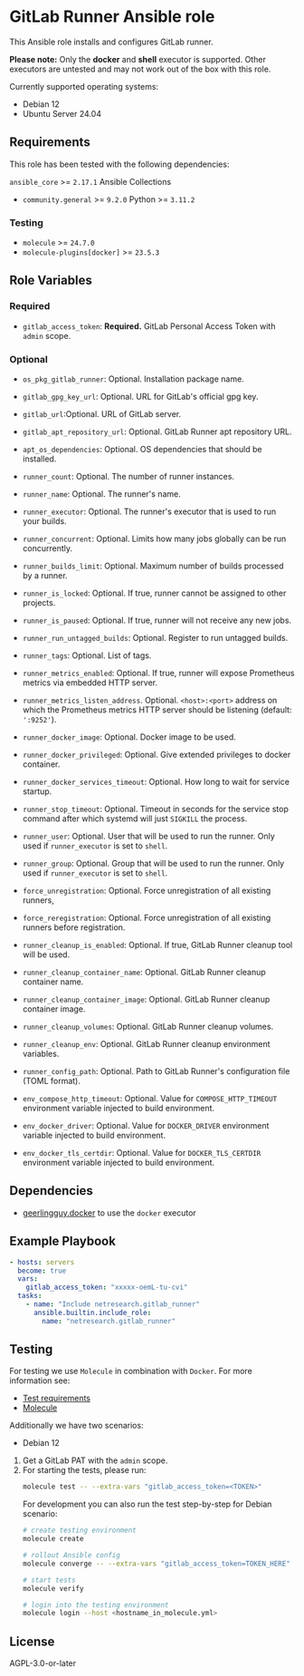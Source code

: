# GitLab Runner Ansible role

This Ansible role installs and configures GitLab runner.

**Please note:** Only the **docker** and **shell** executor is supported. Other executors are
untested and may not work out of the box with this role.

Currently supported operating systems:
- Debian 12
- Ubuntu Server 24.04

## Requirements
This role has been tested with the following dependencies:

`ansible_core` >= `2.17.1`
Ansible Collections
  - `community.general` >= `9.2.0`
Python >= `3.11.2`

### Testing
- `molecule` >= `24.7.0`
- `molecule-plugins[docker]` >= `23.5.3`

## Role Variables
### Required
- `gitlab_access_token`: **Required.** GitLab Personal Access Token with `admin` scope.

### Optional
- `os_pkg_gitlab_runner`: Optional. Installation package name.
- `gitlab_gpg_key_url`: Optional. URL for GitLab's official gpg key.
- `gitlab_url`:Optional. URL of GitLab server.
- `gitlab_apt_repository_url`: Optional. GitLab Runner apt repository URL.
- `apt_os_dependencies`: Optional. OS dependencies that should be installed.

- `runner_count`: Optional. The number of runner instances.
- `runner_name`: Optional. The runner's name.
- `runner_executor`: Optional. The runner's executor that is used to run your
builds.
- `runner_concurrent`: Optional. Limits how many jobs globally can be run
concurrently.
- `runner_builds_limit`: Optional. Maximum number of builds processed by a
runner.
- `runner_is_locked`: Optional. If true, runner cannot be assigned to other
projects.
- `runner_is_paused`: Optional. If true, runner will not receive any new jobs.
- `runner_run_untagged_builds`: Optional. Register to run untagged builds.
- `runner_tags`: Optional. List of tags.
- `runner_metrics_enabled`: Optional. If true, runner will expose Prometheus
metrics via embedded HTTP server.
- `runner_metrics_listen_address`. Optional. `<host>:<port>` address on which
the Prometheus metrics HTTP server should be listening (default: `':9252'`).

- `runner_docker_image`: Optional. Docker image to be used.
- `runner_docker_privileged`: Optional. Give extended privileges to docker
container.
- `runner_docker_services_timeout`: Optional. How long to wait for service
startup.
- `runner_stop_timeout`: Optional. Timeout in seconds for the service stop
command after which systemd will just `SIGKILL` the process.

- `runner_user`: Optional. User that will be used to run the runner. Only used
if `runner_executor` is set to `shell`.
- `runner_group`: Optional. Group that will be used to run the runner. Only used
if `runner_executor` is set to `shell`.

- `force_unregistration`: Optional. Force unregistration of all existing runners,
- `force_reregistration`: Optional. Force unregistration of all existing
runners  before registration.

- `runner_cleanup_is_enabled`: Optional. If true, GitLab Runner cleanup tool
will be used.
- `runner_cleanup_container_name`: Optional. GitLab Runner cleanup container
name.
- `runner_cleanup_container_image`: Optional. GitLab Runner cleanup container
image.
- `runner_cleanup_volumes`: Optional. GitLab Runner cleanup volumes.
- `runner_cleanup_env`: Optional. GitLab Runner cleanup environment variables.

- `runner_config_path`: Optional. Path to GitLab Runner's configuration file
(TOML format).

- `env_compose_http_timeout`: Optional. Value for `COMPOSE_HTTP_TIMEOUT`
environment variable injected to build environment.
- `env_docker_driver`: Optional. Value for `DOCKER_DRIVER` environment variable
injected to build environment.
- `env_docker_tls_certdir`: Optional. Value for `DOCKER_TLS_CERTDIR`
environment variable injected to build environment.

## Dependencies

- [geerlingguy.docker](https://github.com/geerlingguy/ansible-role-docker) to use the `docker` executor

## Example Playbook

```yaml
- hosts: servers
  become: true
  vars:
    gitlab_access_token: "xxxxx-oemL-tu-cvi"
  tasks:
    - name: "Include netresearch.gitlab_runner"
      ansible.builtin.include_role:
        name: "netresearch.gitlab_runner"
```

## Testing

For testing we use `Molecule` in combination with `Docker`.
For more information see:
- [Test requirements](molecule/default/INSTALL.rst)
- [Molecule](https://molecule.readthedocs.io/en/latest/)

Additionally we have two scenarios:
- Debian 12

1. Get a GitLab PAT with the `admin` scope.
2. For starting the tests, please run:
    ```bash
    molecule test -- --extra-vars "gitlab_access_token=<TOKEN>"
    ```
    For development you can also run the test step-by-step for Debian scenario:
    ```bash
    # create testing environment
    molecule create

    # rollout Ansible config
    molecule converge -- --extra-vars "gitlab_access_token=TOKEN_HERE"

    # start tests
    molecule verify

    # login into the testing environment
    molecule login --host <hostname_in_molecule.yml>
    ```

## License

AGPL-3.0-or-later

